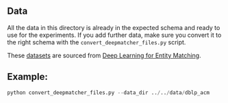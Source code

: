 ## Data
All the data in this directory is already in the expected schema and ready to use for the experiments. If you add further data, make sure you convert it to the right schema with the `convert_deepmatcher_files.py` script.

These [datasets](https://github.com/anhaidgroup/deepmatcher/blob/master/Datasets.md) are sourced from [Deep Learning for Entity Matching](https://pages.cs.wisc.edu/~anhai/papers1/deepmatcher-sigmod18.pdf).

## Example: 
``` python
python convert_deepmatcher_files.py --data_dir ../../data/dblp_acm
```

